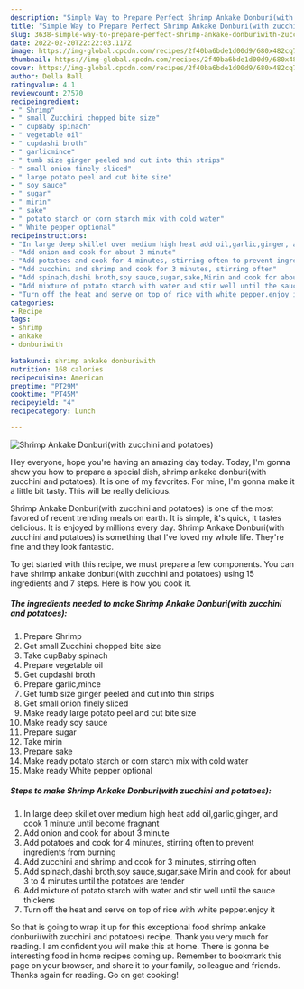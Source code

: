 ```yaml
---
description: "Simple Way to Prepare Perfect Shrimp Ankake Donburi(with zucchini and potatoes)"
title: "Simple Way to Prepare Perfect Shrimp Ankake Donburi(with zucchini and potatoes)"
slug: 3638-simple-way-to-prepare-perfect-shrimp-ankake-donburiwith-zucchini-and-potatoes
date: 2022-02-20T22:22:03.117Z
image: https://img-global.cpcdn.com/recipes/2f40ba6bde1d00d9/680x482cq70/shrimp-ankake-donburiwith-zucchini-and-potatoes-recipe-main-photo.jpg
thumbnail: https://img-global.cpcdn.com/recipes/2f40ba6bde1d00d9/680x482cq70/shrimp-ankake-donburiwith-zucchini-and-potatoes-recipe-main-photo.jpg
cover: https://img-global.cpcdn.com/recipes/2f40ba6bde1d00d9/680x482cq70/shrimp-ankake-donburiwith-zucchini-and-potatoes-recipe-main-photo.jpg
author: Della Ball
ratingvalue: 4.1
reviewcount: 27570
recipeingredient:
- " Shrimp"
- " small Zucchini chopped bite size"
- " cupBaby spinach"
- " vegetable oil"
- " cupdashi broth"
- " garlicmince"
- " tumb size ginger peeled and cut into thin strips"
- " small onion finely sliced"
- " large potato peel and cut bite size"
- " soy sauce"
- " sugar"
- " mirin"
- " sake"
- " potato starch or corn starch mix with cold water"
- " White pepper optional"
recipeinstructions:
- "In large deep skillet over medium high heat add oil,garlic,ginger, and cook 1 minute until become fragnant"
- "Add onion and cook for about 3 minute"
- "Add potatoes and cook for 4 minutes, stirring often to prevent ingredients from burning"
- "Add zucchini and shrimp and cook for 3 minutes, stirring often"
- "Add spinach,dashi broth,soy sauce,sugar,sake,Mirin and cook for about 3 to 4 minutes until the potatoes are tender"
- "Add mixture of potato starch with water and stir well until the sauce thickens"
- "Turn off the heat and serve on top of rice with white pepper.enjoy it"
categories:
- Recipe
tags:
- shrimp
- ankake
- donburiwith

katakunci: shrimp ankake donburiwith 
nutrition: 168 calories
recipecuisine: American
preptime: "PT29M"
cooktime: "PT45M"
recipeyield: "4"
recipecategory: Lunch

---
```



![Shrimp Ankake Donburi(with zucchini and potatoes)](https://img-global.cpcdn.com/recipes/2f40ba6bde1d00d9/680x482cq70/shrimp-ankake-donburiwith-zucchini-and-potatoes-recipe-main-photo.jpg)

Hey everyone, hope you're having an amazing day today. Today, I'm gonna show you how to prepare a special dish, shrimp ankake donburi(with zucchini and potatoes). It is one of my favorites. For mine, I'm gonna make it a little bit tasty. This will be really delicious.

Shrimp Ankake Donburi(with zucchini and potatoes) is one of the most favored of recent trending meals on earth. It is simple, it's quick, it tastes delicious. It is enjoyed by millions every day. Shrimp Ankake Donburi(with zucchini and potatoes) is something that I've loved my whole life. They're fine and they look fantastic.




To get started with this recipe, we must prepare a few components. You can have shrimp ankake donburi(with zucchini and potatoes) using 15 ingredients and 7 steps. Here is how you cook it.

<!--inarticleads1-->

##### The ingredients needed to make Shrimp Ankake Donburi(with zucchini and potatoes):

1. Prepare  Shrimp
1. Get  small Zucchini chopped bite size
1. Take  cupBaby spinach
1. Prepare  vegetable oil
1. Get  cupdashi broth
1. Prepare  garlic,mince
1. Get  tumb size ginger peeled and cut into thin strips
1. Get  small onion finely sliced
1. Make ready  large potato peel and cut bite size
1. Make ready  soy sauce
1. Prepare  sugar
1. Take  mirin
1. Prepare  sake
1. Make ready  potato starch or corn starch mix with cold water
1. Make ready  White pepper optional




<!--inarticleads2-->

##### Steps to make Shrimp Ankake Donburi(with zucchini and potatoes):

1. In large deep skillet over medium high heat add oil,garlic,ginger, and cook 1 minute until become fragnant
1. Add onion and cook for about 3 minute
1. Add potatoes and cook for 4 minutes, stirring often to prevent ingredients from burning
1. Add zucchini and shrimp and cook for 3 minutes, stirring often
1. Add spinach,dashi broth,soy sauce,sugar,sake,Mirin and cook for about 3 to 4 minutes until the potatoes are tender
1. Add mixture of potato starch with water and stir well until the sauce thickens
1. Turn off the heat and serve on top of rice with white pepper.enjoy it




So that is going to wrap it up for this exceptional food shrimp ankake donburi(with zucchini and potatoes) recipe. Thank you very much for reading. I am confident you will make this at home. There is gonna be interesting food in home recipes coming up. Remember to bookmark this page on your browser, and share it to your family, colleague and friends. Thanks again for reading. Go on get cooking!
